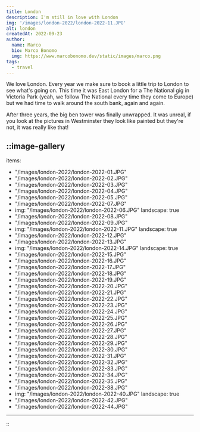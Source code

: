 ```yaml
---
title: London
description: I'm still in love with London
img: '/images/london-2022/london-2022-11.JPG'
alt: london
createdAt: 2022-09-23
author:
  name: Marco
  bio: Marco Bonomo
  img: https://www.marcobonomo.dev/static/images/marco.png
tags:
  - travel
---
```


We love London. Every year we make sure to book a little trip to London to see what's going on. This time it was East London for a The National gig in Victoria Park (yeah, we follow The National every time they come to Europe) but we had time to walk around the south bank, again and again.

After three years, the big ben tower was finally unwrapped. It was unreal, if you look at the pictures in Westminster they look like painted but they're not, it was really like that! 

::image-gallery
---
items: 
- "/images/london-2022/london-2022-01.JPG"
- "/images/london-2022/london-2022-02.JPG"
- "/images/london-2022/london-2022-03.JPG"
- "/images/london-2022/london-2022-04.JPG"
- "/images/london-2022/london-2022-05.JPG"
- "/images/london-2022/london-2022-07.JPG"
- img: "/images/london-2022/london-2022-06.JPG"
  landscape: true
- "/images/london-2022/london-2022-08.JPG"
- "/images/london-2022/london-2022-09.JPG"
- img: "/images/london-2022/london-2022-11.JPG"
  landscape: true
- "/images/london-2022/london-2022-12.JPG"
- "/images/london-2022/london-2022-13.JPG"
- img: "/images/london-2022/london-2022-14.JPG"
  landscape: true
- "/images/london-2022/london-2022-15.JPG"
- "/images/london-2022/london-2022-16.JPG"
- "/images/london-2022/london-2022-17.JPG"
- "/images/london-2022/london-2022-18.JPG"
- "/images/london-2022/london-2022-19.JPG"
- "/images/london-2022/london-2022-20.JPG"
- "/images/london-2022/london-2022-21.JPG"
- "/images/london-2022/london-2022-22.JPG"
- "/images/london-2022/london-2022-23.JPG"
- "/images/london-2022/london-2022-24.JPG"
- "/images/london-2022/london-2022-25.JPG"
- "/images/london-2022/london-2022-26.JPG"
- "/images/london-2022/london-2022-27.JPG"
- "/images/london-2022/london-2022-28.JPG"
- "/images/london-2022/london-2022-29.JPG"
- "/images/london-2022/london-2022-30.JPG"
- "/images/london-2022/london-2022-31.JPG"
- "/images/london-2022/london-2022-32.JPG"
- "/images/london-2022/london-2022-33.JPG"
- "/images/london-2022/london-2022-34.JPG"
- "/images/london-2022/london-2022-35.JPG"
- "/images/london-2022/london-2022-38.JPG"
- img: "/images/london-2022/london-2022-40.JPG"
  landscape: true
- "/images/london-2022/london-2022-42.JPG"
- "/images/london-2022/london-2022-44.JPG"

---
::
